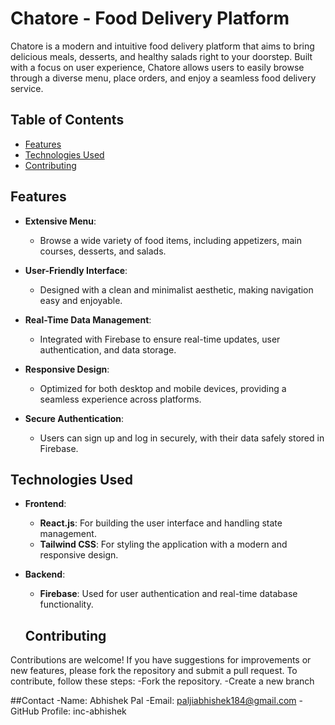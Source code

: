 # Chatore - Food Delivery Platform

Chatore is a modern and intuitive food delivery platform that aims to bring delicious meals, desserts, and healthy salads right to your doorstep. Built with a focus on user experience, Chatore allows users to easily browse through a diverse menu, place orders, and enjoy a seamless food delivery service.

## Table of Contents

- [Features](#features)
- [Technologies Used](#technologies-used)
- [Contributing](#contributing)


## Features

- **Extensive Menu**: 
  - Browse a wide variety of food items, including appetizers, main courses, desserts, and salads.
  
- **User-Friendly Interface**: 
  - Designed with a clean and minimalist aesthetic, making navigation easy and enjoyable.
  
- **Real-Time Data Management**: 
  - Integrated with Firebase to ensure real-time updates, user authentication, and data storage.
  
- **Responsive Design**: 
  - Optimized for both desktop and mobile devices, providing a seamless experience across platforms.
  
- **Secure Authentication**: 
  - Users can sign up and log in securely, with their data safely stored in Firebase.

## Technologies Used

- **Frontend**:
  - **React.js**: For building the user interface and handling state management.
  - **Tailwind CSS**: For styling the application with a modern and responsive design.

- **Backend**:
  - **Firebase**: Used for user authentication and real-time database functionality.

  ## Contributing 
Contributions are welcome! If you have suggestions for improvements or new features, please fork the repository and submit a pull request.
To contribute, follow these steps:
-Fork the repository.
-Create a new branch

##Contact
-Name: Abhishek Pal
-Email: paljiabhishek184@gmail.com
-GitHub Profile: inc-abhishek
